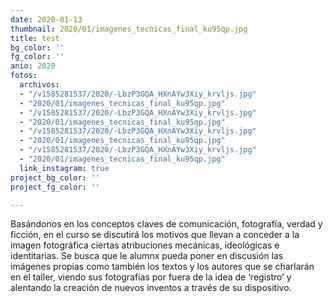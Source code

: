 ```yaml
---
date: 2020-01-13
thumbnail: 2020/01/imagenes_tecnicas_final_ku95qp.jpg
title: test
bg_color: ''
fg_color: ''
anio: 2020
fotos:
  archivos:
  - "/v1585281537/2020/-LbzP3GQA_HXnAYw3Xiy_krvljs.jpg"
  - "2020/01/imagenes_tecnicas_final_ku95qp.jpg"
  - "/v1585281537/2020/-LbzP3GQA_HXnAYw3Xiy_krvljs.jpg"
  - "2020/01/imagenes_tecnicas_final_ku95qp.jpg"
  - "/v1585281537/2020/-LbzP3GQA_HXnAYw3Xiy_krvljs.jpg"
  - "2020/01/imagenes_tecnicas_final_ku95qp.jpg"
  - "/v1585281537/2020/-LbzP3GQA_HXnAYw3Xiy_krvljs.jpg"
  - "2020/01/imagenes_tecnicas_final_ku95qp.jpg"
  link_instagram: true
project_bg_color: ''
project_fg_color: ''

---
```

Basándonos en los conceptos claves de comunicación, fotografía, verdad y ficción, en el curso se discutirá los motivos que llevan a conceder a la imagen fotográfica ciertas atribuciones mecánicas, ideológicas e identitarias. Se busca que le alumnx pueda poner en discusión las imágenes propias como también los textos y los autores que se charlarán en el taller, viendo sus fotografías por fuera de la idea de ‘registro’ y alentando la creación de nuevos inventos a través de su dispositivo.